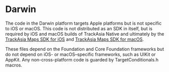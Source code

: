 # Darwin

The code in the Darwin platform targets Apple platforms but is not specific
to iOS or macOS. This code is not distributed as an SDK in itself, but is required
by iOS and macOS builds of TrackAsia Native and ultimately by the
[TrackAsia Maps SDK for iOS](https://github.com/trackasia/trackasia-native/tree/main/platform/ios)
and [TrackAsia Maps SDK for macOS](https://github.com/trackasia/trackasia-native/tree/main/platform/macos).

These files depend on the Foundation and Core Foundation frameworks but do not
depend on iOS- or macOS–specific frameworks, such as UIKit or AppKit. Any
non-cross-platform code is guarded by TargetConditionals.h macros.
